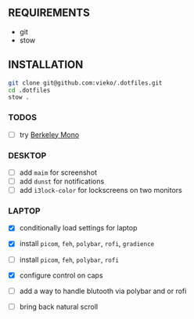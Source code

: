 ## REQUIREMENTS
- git
- stow 

## INSTALLATION
```bash
git clone git@github.com:vieko/.dotfiles.git
cd .dotfiles
stow .
```

### TODOS
- [ ] try [Berkeley Mono](https://berkeleygraphics.com/typefaces/berkeley-mono/)

### DESKTOP
- [ ] add `maim` for screenshot
- [ ] add `dunst` for notifications
- [ ] add `i3lock-color` for lockscreens on two monitors

### LAPTOP
- [x] conditionally load settings for laptop
- [x] install `picom`, `feh`, `polybar`, `rofi`, `gradience`
- [ ] install `picom`, `feh`, `polybar`, `rofi`
- [x] configure control on caps
- [ ] add a way to handle blutooth via polybar and or rofi
- [ ] bring back natural scroll

